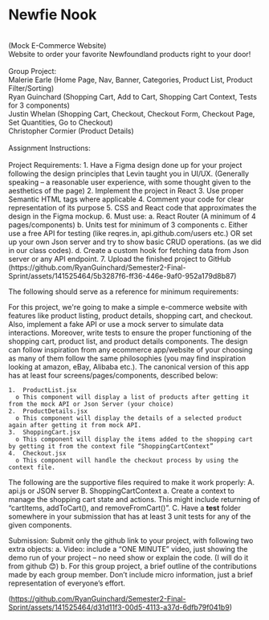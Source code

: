 <h1>Newfie Nook</h1>
<br />
(Mock E-Commerce Website)<br />
Website to order your favorite Newfoundland products right to your door!<br />
<br />
Group Project:<br />
Malerie Earle (Home Page, Nav, Banner, Categories, Product List, Product Filter/Sorting)<br />
Ryan Guinchard (Shopping Cart, Add to Cart, Shopping Cart Context, Tests for 3 components)<br />
Justin Whelan (Shopping Cart, Checkout, Checkout Form, Checkout Page, Set Quantities, Go to Checkout)<br />
Christopher Cormier (Product Details)<br />
<br />
Assignment Instructions:<br />
<br />
  Project Requirements:
    1.	Have a Figma design done up for your project following the design principles that Levin taught you in UI/UX. (Generally speaking – a reasonable user experience, with some thought given to the aesthetics of the page)
    2.	Implement the project in React
    3.	Use proper Semantic HTML tags where applicable
    4.	Comment your code for clear representation of its purpose
    5.	CSS and React code that approximates the design in the Figma mockup.
    6.	Must use:
      a.	React Router (A minimum of 4 pages/components)
      b.	Units test for minimum of 3 components
      c.	Either use a free API for testing (like reqres.in, api.github.com/users etc.) OR set up your own Json server and try to show basic CRUD operations. (as we did in our class codes).
      d.	Create a custom hook for fetching data from Json server or any API endpoint.
    7.	Upload the finished project to GitHub (https://github.com/RyanGuinchard/Semester2-Final-Sprint/assets/141525464/5b3287f6-ff36-446e-9af0-952a179d8b87)
    
  The following should serve as a reference for minimum requirements:

  For this project, we're going to make a simple e-commerce website with features like product listing, product details, shopping cart, and checkout. Also, implement a fake API or use a mock server to simulate data interactions. Moreover, write tests to ensure the proper functioning of the shopping cart, product list, and product details components.
  The design can follow inspiration from any ecommerce app/website of your choosing as many of them follow the same philosophies (you may find inspiration looking at amazon, eBay, Alibaba etc.). The canonical version of this app has at least four screens/pages/components, described below:
  
    1.	ProductList.jsx
      o	This component will display a list of products after getting it from the mock API or Json Server (your choice)
    2.	ProductDetails.jsx
      o	This component will display the details of a selected product again after getting it from mock API.
    3.	ShoppingCart.jsx
      o	This component will display the items added to the shopping cart by getting it from the context file “ShoppingCartContext”
    4.	Checkout.jsx
      o	This component will handle the checkout process by using the context file.

  The following are the supportive files required to make it work properly:
    A.	api.js or JSON server
    B.	ShoppingCartContext
      a.	Create a context to manage the shopping cart state and actions. This might include returning of “cartItems, addToCart(), and removeFromCart()”.
    C.  Have a __test__ folder somewhere in your submission that has at least 3 unit tests for any of the given components.

  Submission:
    Submit only the github link to your project, with following two extra objects:
      a.	Video: include a “ONE MINUTE” video, just showing the demo run of your project – no need show or explain the code. (I will do it from github 😊)
      b.	For this group project, a brief outline of the contributions made by each group member. Don’t include micro information, just a brief representation of everyone’s effort. 
  
  (https://github.com/RyanGuinchard/Semester2-Final-Sprint/assets/141525464/d31d11f3-00d5-4113-a37d-6dfb79f041b9)
  
